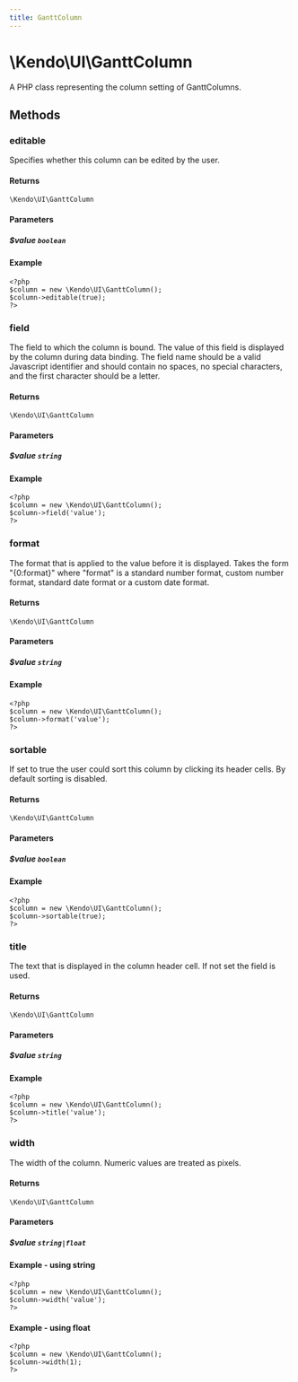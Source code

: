 ```yaml
---
title: GanttColumn
---
```


# \Kendo\UI\GanttColumn

A PHP class representing the column setting of GanttColumns.


## Methods

### editable
Specifies whether this column can be edited by the user.

#### Returns
`\Kendo\UI\GanttColumn`

#### Parameters

##### $value `boolean`



#### Example 
    <?php
    $column = new \Kendo\UI\GanttColumn();
    $column->editable(true);
    ?>

### field
The field to which the column is bound. The value of this field is displayed by the column during data binding.
The field name should be a valid Javascript identifier and should contain no spaces, no special characters, and the first character should be a letter.

#### Returns
`\Kendo\UI\GanttColumn`

#### Parameters

##### $value `string`



#### Example 
    <?php
    $column = new \Kendo\UI\GanttColumn();
    $column->field('value');
    ?>

### format
The format that is applied to the value before it is displayed. Takes the form "{0:format}" where "format" is a standard number format,
custom number format, standard date format or a custom date format.

#### Returns
`\Kendo\UI\GanttColumn`

#### Parameters

##### $value `string`



#### Example 
    <?php
    $column = new \Kendo\UI\GanttColumn();
    $column->format('value');
    ?>

### sortable
If set to true the user could sort this column by clicking its header cells. By default sorting is disabled.

#### Returns
`\Kendo\UI\GanttColumn`

#### Parameters

##### $value `boolean`



#### Example 
    <?php
    $column = new \Kendo\UI\GanttColumn();
    $column->sortable(true);
    ?>

### title
The text that is displayed in the column header cell. If not set the field is used.

#### Returns
`\Kendo\UI\GanttColumn`

#### Parameters

##### $value `string`



#### Example 
    <?php
    $column = new \Kendo\UI\GanttColumn();
    $column->title('value');
    ?>

### width
The width of the column. Numeric values are treated as pixels.

#### Returns
`\Kendo\UI\GanttColumn`

#### Parameters

##### $value `string|float`



#### Example  - using string
    <?php
    $column = new \Kendo\UI\GanttColumn();
    $column->width('value');
    ?>

#### Example  - using float
    <?php
    $column = new \Kendo\UI\GanttColumn();
    $column->width(1);
    ?>

